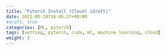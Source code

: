 ```yaml
---
title: "Pytorch Install (Cloud) (draft)"
date: 2021-05-10T16:45:27+09:00
#draft: true
categories: [ML, pytorch]
tags: [setting, pytorch, cuda, ml, machine learning, cloud]
weight: 2
---
```


<!--path dependency-->